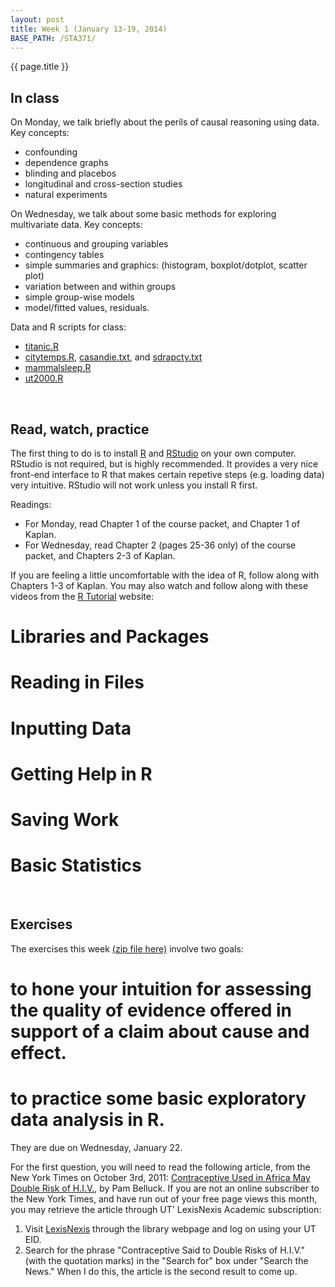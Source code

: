 ```yaml
---
layout: post
title: Week 1 (January 13-19, 2014)
BASE_PATH: /STA371/
---
```

{{ page.title }}


In class
--------

On Monday, we talk briefly about the perils of causal reasoning using data.  Key concepts: 
* confounding
* dependence graphs
* blinding and placebos
* longitudinal and cross-section studies
* natural experiments

On Wednesday, we talk about some basic methods for exploring multivariate data. Key concepts:
* continuous and grouping variables
* contingency tables
* simple summaries and graphics: (histogram, boxplot/dotplot, scatter plot)
* variation between and within groups
* simple group-wise models
* model/fitted values, residuals.

Data and R scripts for class: 
* [titanic.R](http://jgscott.github.com/STA371/r/titanic.R)
* [citytemps.R](http://jgscott.github.com/STA371/r/citytemps.R), [casandie.txt](http://jgscott.github.com/STA371/data/casandie.txt), and [sdrapcty.txt](http://jgscott.github.com/STA371/data/sdrapcty.txt)
* [mammalsleep.R](http://jgscott.github.com/STA371/r/mammalsleep.R)
* [ut2000.R](http://jgscott.github.com/STA371/r/ut2000.R)

<br>


Read, watch, practice
---------------------

The first thing to do is to install [R](http://www.r-project.org) and [RStudio](http://www.rstudio.org) on your own computer.  RStudio is not required, but is highly recommended.  It provides a very nice front-end interface to R that makes certain repetive steps (e.g. loading data) very intuitive.  RStudio will not work unless you install R first.

Readings:
* For Monday, read Chapter 1 of the course packet, and Chapter 1 of Kaplan.
* For Wednesday, read Chapter 2 (pages 25-36 only) of the course packet, and Chapters 2-3 of Kaplan.

If you are feeling a little uncomfortable with the idea of R, follow along with Chapters 1-3 of Kaplan.  You may also watch and follow along with these videos from the [R Tutorial](http://dist.stat.tamu.edu/pub/rvideos/) website:
# Libraries and Packages
# Reading in Files
# Inputting Data
# Getting Help in R
# Saving Work
# Basic Statistics



<br>

Exercises
---------
The exercises this week [(zip file here)](http://jgscott.github.com/STA371/exercises/exercises01.zip) involve two goals:
# to hone your intuition for assessing the quality of evidence offered in support of a claim about cause and effect.
# to practice some basic exploratory data analysis in R.

They are due on Wednesday, January 22.

For the first question, you will need to read the following article, from the New York Times on October 3rd, 2011:
[Contraceptive Used in Africa May Double Risk of H.I.V.](http://www.nytimes.com/2011/10/04/health/04hiv.html), by Pam Belluck. If you are not an online subscriber to the New York Times, and have run out of your free page views this month, you may retrieve the article through UT&apos; LexisNexis Academic subscription:
1. Visit [LexisNexis](http://ezproxy.lib.utexas.edu/login?url=http://www.lexisnexis.com/us/lnacademic/) through the library webpage and log on using your UT EID.
2. Search for the phrase &quot;Contraceptive Said to Double Risks of H.I.V.&quot; (with the quotation marks) in the &quot;Search for&quot; box under &quot;Search the News.&quot;  When I do this, the article is the second result to come up.
